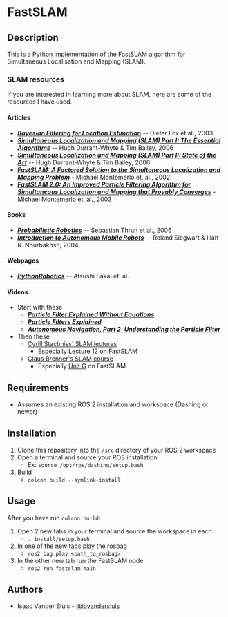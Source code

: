 # FastSLAM

## Description

This is a Python implementation of the FastSLAM algorithm for Simultaneous Localisation and Mapping (SLAM).

### SLAM resources

If you are interested in learning more about SLAM, here are some of the resources I have used.

#### Articles
- [**_Bayesian Filtering for Location Estimation_**](http://www.irisa.fr/aspi/legland/ref/fox03a.pdf) -- Dieter Fox et al., 2003
- [**_Simultaneous Localization and Mapping (SLAM) Part I: The Essential Algorithms_**](https://people.eecs.berkeley.edu/~pabbeel/cs287-fa09/readings/Durrant-Whyte_Bailey_SLAM-tutorial-I.pdf) -- Hugh Durrant-Whyte & Tim Bailey, 2006
- [**_Simultaneous Localization and Mapping (SLAM) Part II: State of the Art_**](https://pdfs.semanticscholar.org/27d4/6db7ed4e96944080052b761c62102f26b23f.pdf) -- Hugh Durrant-Whyte & Tim Bailey, 2006
- [**_FastSLAM: A Factored Solution to the Simultaneous Localization and Mapping Problem_**](http://robots.stanford.edu/papers/montemerlo.fastslam-tr.pdf) - Michael Montemerlo et. al., 2002
- [**_FastSLAM 2.0: An Improved Particle Filtering Algorithm for Simultaneous Localization and Mapping that Provably Converges_**](http://robots.stanford.edu/papers/Montemerlo03a.pdf) - Michael Montemerlo et. al., 2003

#### Books
- [**_Probabilistic Robotics_**](http://www.probabilistic-robotics.org/) -- Sebastian Thrun et al., 2006
- [**_Introduction to Autonomous Mobile Robots_**](https://mitpress.mit.edu/books/introduction-autonomous-mobile-robots-second-edition) -- Roland Siegwart & Illah R. Nourbakhsh, 2004

#### Webpages
- [**_PythonRobotics_**](https://pythonrobotics.readthedocs.io/en/latest/getting_started.html) -- Atsushi Sakai et. al.

#### Videos
- Start with these
    - [**_Particle Filter Explained Without Equations_**](https://www.youtube.com/watch?v=aUkBa1zMKv4&t=5s)
    - [**_Particle Filters Explained_**](https://www.youtube.com/watch?v=sz7cJuMgKFg)
    - [**_Autonomous Navigation, Part 2: Understanding the Particle Filter_**](https://www.youtube.com/watch?v=NrzmH_yerBU)
- Then these
    - [Cyrill Stachniss' SLAM lectures](https://www.youtube.com/watch?v=U6vr3iNrwRA&list=PLgnQpQtFTOGQrZ4O5QzbIHgl3b1JHimN_)
        - Especially [Lecture 12](https://www.youtube.com/watch?v=Tz3pg3d1TIo&list=PLgnQpQtFTOGQrZ4O5QzbIHgl3b1JHimN_&index=14) on FastSLAM
    - [Claus Brenner's SLAM course](https://www.youtube.com/watch?v=B2qzYCeT9oQ&list=PLpUPoM7Rgzi_7YWn14Va2FODh7LzADBSm)
        - Especially [Unit G](https://www.youtube.com/watch?v=9WyrWJcvneE&list=PLpUPoM7Rgzi_7YWn14Va2FODh7LzADBSm&index=60) on FastSLAM

## Requirements
- Assumes an existing ROS 2 installation and workspace (Dashing or newer)

## Installation

1. Clone this repository into the `/src` directory of your ROS 2 workspace
2. Open a terminal and source your ROS installation
    - Ex: `source /opt/ros/dashing/setup.bash`
3. Build
    - `colcon build --symlink-install`

## Usage
After you have run `colcon build`:
1. Open 2 new tabs in your terminal and source the workspace in each
    - `. install/setup.bash`
2. In one of the new tabs play the rosbag
    - `ros2 bag play <path_to_rosbag>`
3. In the other new tab run the FastSLAM node
    - `ros2 run fastslam main`

## Authors

- Isaac Vander Sluis - [@ibvandersluis](https://www.github.com/ibvandersluis)